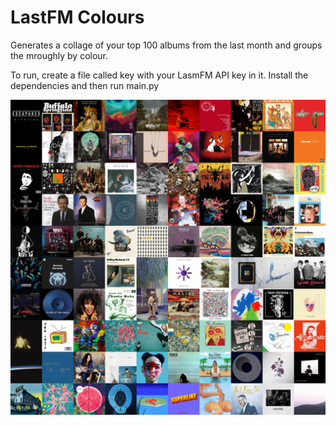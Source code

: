 # LastFM Colours

Generates a collage of your top 100 albums from the last month and groups the mroughly by colour.

To run, create a file called key with your LasmFM API key in it. Install the dependencies and then run main.py

![collage](collage.jpg)
